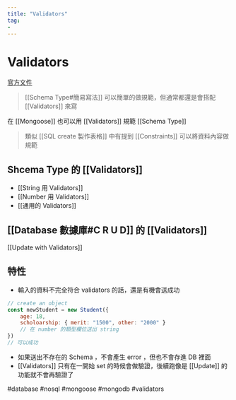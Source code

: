 ```yaml
---
title: "Validators"
tag: 
- 
---
```

# Validators
[官方文件](https://mongoosejs.com/docs/schematypes.html#string-validators)

> [[Schema Type#簡易寫法]] 可以簡單的做規範，但通常都還是會搭配 [[Validators]] 來寫


在 [[Mongoose]] 也可以用 [[Validators]] 規範 [[Schema Type]] 

>類似 [[SQL create 製作表格]] 中有提到 [[Constraints]] 可以將資料內容做規範

## Shcema Type 的 [[Validators]]
- [[String 用 Validators]]
- [[Number 用 Validators]]
- [[通用的 Validators]]

## [[Database 數據庫#C R U D]] 的 [[Validators]]

[[Update with Validators]]


## 特性
- 輸入的資料不完全符合 validators 的話，還是有機會送成功
```js
// create an object
const newStudent = new Student({
	age: 18,
	scholoarship: { merit: "1500", other: "2000" }	
	// 在 number 的類型欄位送出 string
})
// 可以成功
```

- 如果送出不存在的 Schema ，不會產生 error ，但也不會存進 DB 裡面
- [[Validators]] 只有在一開始 set 的時候會做驗證，後續跑像是 [[Update]] 的功能就不會再驗證了


#database #nosql #mongoose #mongodb #validators